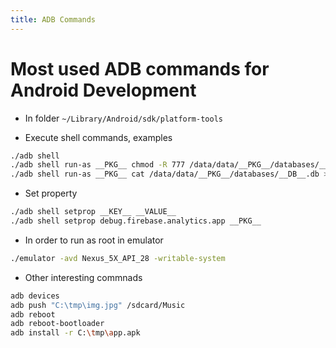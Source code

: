 ```yaml
---
title: ADB Commands
---
```


# Most used ADB commands for Android Development

- In folder `~/Library/Android/sdk/platform-tools`

- Execute shell commands, examples

```bash
./adb shell
./adb shell run-as __PKG__ chmod -R 777 /data/data/__PKG__/databases/__DB__.db
./adb shell run-as __PKG__ cat /data/data/__PKG__/databases/__DB__.db > /tmp/sqlite.db
```

- Set property

```bash
./adb shell setprop __KEY__ __VALUE__
./adb shell setprop debug.firebase.analytics.app __PKG__
```

- In order to run as root in emulator

```bash
./emulator -avd Nexus_5X_API_28 -writable-system
```

- Other interesting commnads

```bash
adb devices
adb push "C:\tmp\img.jpg" /sdcard/Music
adb reboot
adb reboot-bootloader
adb install -r C:\tmp\app.apk
```
